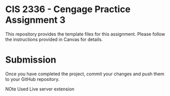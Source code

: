 # CIS 2336 - Cengage Practice Assignment 3
This repository provides the template files for this assignment. Please follow the instructions provided in Canvas for details.

# Submission
Once you have completed the project, commit your changes and push them to your GitHub repository.

NOte Used Live server extension
